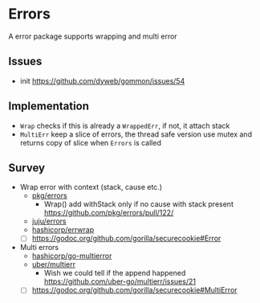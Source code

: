 # Errors

A error package supports wrapping and multi error

## Issues

- init https://github.com/dyweb/gommon/issues/54

## Implementation

- `Wrap` checks if this is already a `WrappedErr`, if not, it attach stack
- `MultiErr` keep a slice of errors, the thread safe version use mutex and returns copy of slice when `Errors` is called

## Survey

- Wrap error with context (stack, cause etc.)
  - [pkg/errors](doc/pkg-errors.md)
    - Wrap() add withStack only if no cause with stack present https://github.com/pkg/errors/pull/122/
  - [juju/errors](doc/juju-errors.md)
  - [hashicorp/errwrap](doc/hashicorp-errwrap.md)
  - [ ] https://godoc.org/github.com/gorilla/securecookie#Error
- Multi errors
  - [hashicorp/go-multierror](doc/hashicorp-go-multierror.md)
  - [uber/multierr](doc/uber-multierr.md)
    - Wish we could tell if the append happened  https://github.com/uber-go/multierr/issues/21
  - [ ] https://godoc.org/github.com/gorilla/securecookie#MultiError